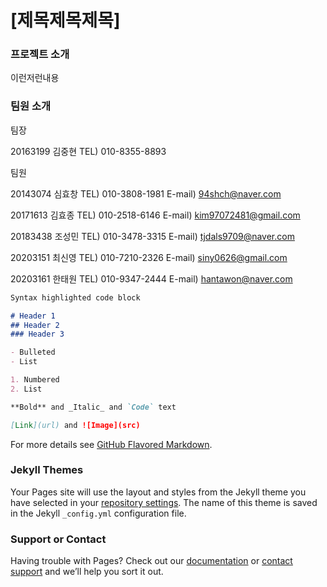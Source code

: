 # [제목제목제목]

### 프로젝트 소개

이런저런내용

### 팀원 소개

 팀장 
 
 20163199 김중현 TEL) 010-8355-8893
 
 팀원 
 
 20143074 심효창 TEL) 010-3808-1981  E-mail) 94shch@naver.com
      
      
 20171613 김효종 TEL) 010-2518-6146 E-mail) kim97072481@gmail.com
      
      
 20183438 조성민 TEL) 010-3478-3315 E-mail) tjdals9709@naver.com
      
      
 20203151 최신영 TEL) 010-7210-2326 E-mail) siny0626@gmail.com
      
      
 20203161 한태원 TEL) 010-9347-2444 E-mail) hantawon@naver.com
 
 

```markdown
Syntax highlighted code block

# Header 1
## Header 2
### Header 3

- Bulleted
- List

1. Numbered
2. List

**Bold** and _Italic_ and `Code` text

[Link](url) and ![Image](src)
```

For more details see [GitHub Flavored Markdown](https://guides.github.com/features/mastering-markdown/).

### Jekyll Themes

Your Pages site will use the layout and styles from the Jekyll theme you have selected in your [repository settings](https://github.com/kookmin-sw/cap-template/settings). The name of this theme is saved in the Jekyll `_config.yml` configuration file.

### Support or Contact

Having trouble with Pages? Check out our [documentation](https://help.github.com/categories/github-pages-basics/) or [contact support](https://github.com/contact) and we’ll help you sort it out.

